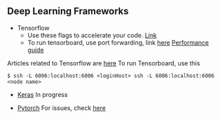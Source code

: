      
## Deep Learning Frameworks
  - Tensorflow
     - Use these flags to accelerate your code. [Link](https://github.com/prajjwal1/intelAI-documentation/blob/master/tensorflow/tensorflow_opt.md)
     - To run tensorboard, use port forwarding, link [here](https://github.com/prajjwal1/intelAI-documentation/blob/master/port_forward)
 [Performance guide](https://www.tensorflow.org/performance/performance_guide)
  
  Articles related to Tensorflow are [here](https://github.com/prajjwal1/intelAI-documentation/blob/master/tensorflow/blogs)
  To run Tensorboard, use this

  ```
$ ssh -L 6006:localhost:6006 <loginHost> ssh -L 6006:localhost:6006 <node name>
  ```

 - [Keras](keras.io)
   In progress
   
 -  [Pytorch](pytorch.org)
  For issues, check [here](https://github.com/prajjwal1/intelAI-documentation/blob/master/pytorch/issues.md)



